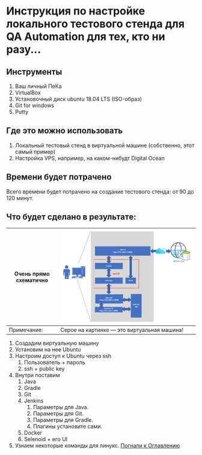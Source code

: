 # Инструкция по настройке локального тестового стенда для QA Automation для тех, кто ни разу...
## Инструменты
1. Ваш личный ПеКа
2. VirtualBox
3. Установочный диск ubuntu 18.04 LTS (ISO-образ)
4. Git for windows
5. Putty
## Где это можно использовать
1. Локальный тестовый стенд в виртуальной машине (собственно, этот самый пример)
2. Настройка VPS, например, на каком-нибудт Digital Ocean
## Времени будет потрачено
Всего времени будет потрачено на создание тестового стенда: от 90 до 120 минут.
## Что будет сделано в результате:

Очень прямо схематично | ![Какая-то схема](./src/img/004whatarewefoing.png)
-----------------------|-----------------------
Примечание:| Серое на картинке — это виртуальная машина!
1. Создадим виртуальную машину 
2. Установим на нее Ubuntu
3. Настроим доступ к Ubuntu через ssh
   1. Пользователь + пароль
   2. ssh + public key
4. Внутри поставим
   1. Java
   2. Gradle
   3. Git
   4. Jenkins
      1. Параметры для Java.
      2. Параметры для Git.
      3. Параметры для Gradle.
      4. Плагины установите сами.
   5. Docker
   6. Selenoid + его UI
5. Узнаем некоторые команды для линукс.
[Погнали к Оглавлению](./src/000%20toc.md)
